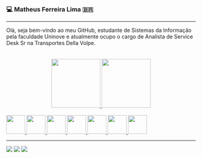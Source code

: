 ### 💻 Matheus Ferreira Lima :brazil:
<hr>
Olá, seja bem-vindo ao meu GitHub, estudante de Sistemas da Informação pela faculdade Uninove e atualmente ocupo o cargo de Analista de Service Desk Sr na Transportes Della Volpe.

<div align="center">
  <br></br>
  <a href="https://github.com/MatheusFLima777">
  <img height="130em" src="https://github-readme-stats.vercel.app/api?username=MatheusFLima777&show_icons=true&theme=dracula&include_all_commits=true&count_private=true"/>
  
<img height="130em" src="https://github-readme-stats.vercel.app/api/top-langs/?username=MatheusFLima777&layout=compact&langs_count=10&theme=dracula"/>
</div>
    
<div style="display: center"><br>
<div>
  <img width="50px" src="https://cdn.jsdelivr.net/gh/devicons/devicon/icons/html5/html5-original.svg" />
  <img width="50px" src="https://cdn.jsdelivr.net/gh/devicons/devicon/icons/css3/css3-original.svg" />
  <img width="50px" src="https://cdn.jsdelivr.net/gh/devicons/devicon/icons/javascript/javascript-plain.svg" />
  <img width="50px" src="https://cdn.jsdelivr.net/gh/devicons/devicon/icons/typescript/typescript-plain.svg" />
  <img width="50px" src="https://cdn.jsdelivr.net/gh/devicons/devicon/icons/angularjs/angularjs-plain.svg" />
  <img width="50px" src="https://cdn.jsdelivr.net/gh/devicons/devicon/icons/java/java-original.svg" />  
  <img width="50px" src="https://cdn.jsdelivr.net/gh/devicons/devicon/icons/oracle/oracle-original.svg" />
</div>
 
</div>
  
<hr>
  
<div>
  <a target="_blank" href="mailto:limamatheus0010@gmail.com"><img src="https://img.shields.io/badge/Gmail-D14836?style=for-the-badge&logo=gmail&logoColor=white"></a>
  <a target="_blank" href="https://www.linkedin.com/in/matheus-f-lima/"><img src="https://img.shields.io/badge/LinkedIn-0077B5?style=for-the-badge&logo=linkedin&logoColor=white"></a>
  <a  target="_blank" href="https://www.instagram.com/omatheusformiga/"><img src="https://img.shields.io/badge/Instagram-E4405F?style=for-the-badge&logo=instagram&logoColor=white"></a>
  
</div>
